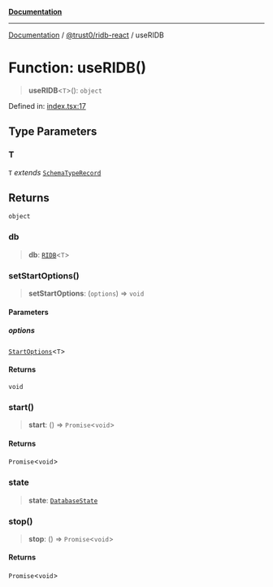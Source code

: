 [**Documentation**](../../../README.md)

***

[Documentation](../../../README.md) / [@trust0/ridb-react](../README.md) / useRIDB

# Function: useRIDB()

> **useRIDB**\<`T`\>(): `object`

Defined in: [index.tsx:17](https://github.com/trust0-project/RIDB/blob/89dbd9f9380a1091a79cb83771ff6129cbcebbdf/packages/ridb-react/src/index.tsx#L17)

## Type Parameters

### T

`T` *extends* [`SchemaTypeRecord`](https://github.com/trust0-project/RIDB/blob/main/docs/%40trust0/ridb-core/type-aliases/SchemaTypeRecord.md)

## Returns

`object`

### db

> **db**: [`RIDB`](../../ridb/classes/RIDB.md)\<`T`\>

### setStartOptions()

> **setStartOptions**: (`options`) => `void`

#### Parameters

##### options

[`StartOptions`](https://github.com/trust0-project/RIDB/blob/main/docs/%40trust0/ridb/type-aliases/StartOptions.md)\<`T`\>

#### Returns

`void`

### start()

> **start**: () => `Promise`\<`void`\>

#### Returns

`Promise`\<`void`\>

### state

> **state**: [`DatabaseState`](../type-aliases/DatabaseState.md)

### stop()

> **stop**: () => `Promise`\<`void`\>

#### Returns

`Promise`\<`void`\>
